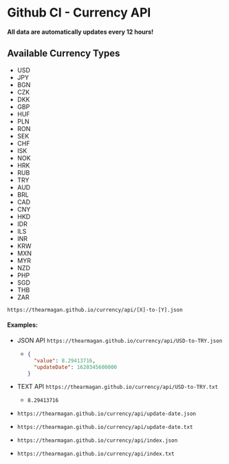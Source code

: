 # Github CI - Currency API

**All data are automatically updates every 12 hours!**

## Available Currency Types
- USD
- JPY
- BGN
- CZK
- DKK
- GBP
- HUF
- PLN
- RON
- SEK
- CHF
- ISK
- NOK
- HRK
- RUB
- TRY
- AUD
- BRL
- CAD
- CNY
- HKD
- IDR
- ILS
- INR
- KRW
- MXN
- MYR
- NZD
- PHP
- SGD
- THB
- ZAR


`https://thearmagan.github.io/currency/api/[X]-to-[Y].json`

#### Examples: 
- JSON API `https://thearmagan.github.io/currency/api/USD-to-TRY.json`
  - ```json
    {
      "value": 8.29413716,
      "updateDate": 1620345600000
    }
    ```


- TEXT API `https://thearmagan.github.io/currency/api/USD-to-TRY.txt`
  - ```
    8.29413716
    ```

- `https://thearmagan.github.io/currency/api/update-date.json`
- `https://thearmagan.github.io/currency/api/update-date.txt`
- `https://thearmagan.github.io/currency/api/index.json`
- `https://thearmagan.github.io/currency/api/index.txt`


